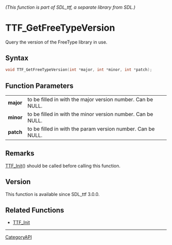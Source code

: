 ###### (This function is part of SDL_ttf, a separate library from SDL.)
# TTF_GetFreeTypeVersion

Query the version of the FreeType library in use.

## Syntax

```c
void TTF_GetFreeTypeVersion(int *major, int *minor, int *patch);

```

## Function Parameters

|               |                                                             |
| ------------- | ----------------------------------------------------------- |
| **major**     | to be filled in with the major version number. Can be NULL. |
| **minor**     | to be filled in with the minor version number. Can be NULL. |
| **patch**     | to be filled in with the param version number. Can be NULL. |

## Remarks

[TTF_Init](TTF_Init.md)() should be called before calling this function.

## Version

This function is available since SDL_ttf 3.0.0.

## Related Functions

* [TTF_Init](TTF_Init.md)

----
[CategoryAPI](CategoryAPI.md)
